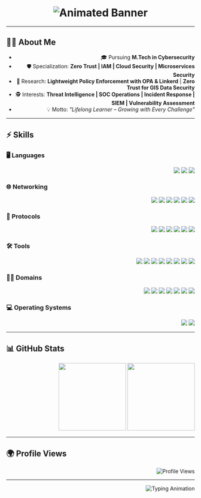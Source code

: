<!-- 🚀 Cybersecurity GitHub Profile -->
<h1 align="center">
  <img src="https://capsule-render.vercel.app/api?type=waving&color=gradient&height=200&section=header&text=M.Tech%20Cybersecurity%20Student&fontSize=60&fontColor=ffffff" alt="Animated Banner">
</h1>

---

## 👨‍🚀 About Me  
<div align="right">

- 🎓 Pursuing **M.Tech in Cybersecurity**  
- 🛡️ Specialization: **Zero Trust | IAM | Cloud Security | Microservices Security**  
- 🔬 Research: **Lightweight Policy Enforcement with OPA & Linkerd** | **Zero Trust for GIS Data Security**  
- 🕵️ Interests: **Threat Intelligence | SOC Operations | Incident Response | SIEM | Vulnerability Assessment**  
- 💡 Motto: *"Lifelong Learner – Growing with Every Challenge"*  

</div>

---

## ⚡ Skills  

### 🖥️ Languages  
<div align="right">
  <img src="https://img.shields.io/badge/Python-3776AB?style=for-the-badge&logo=python&logoColor=white"/>
  <img src="https://img.shields.io/badge/SQL-336791?style=for-the-badge&logo=postgresql&logoColor=white"/>
  <img src="https://img.shields.io/badge/Bash-4EAA25?style=for-the-badge&logo=gnu-bash&logoColor=white"/>
</div>

### 🌐 Networking  
<div align="right">
  <img src="https://img.shields.io/badge/TCP%2FIP-FF6F00?style=for-the-badge&logo=cisco&logoColor=white"/>
  <img src="https://img.shields.io/badge/DNS-0052CC?style=for-the-badge&logo=cloudflare&logoColor=white"/>
  <img src="https://img.shields.io/badge/VPN-0078D7?style=for-the-badge&logo=protonvpn&logoColor=white"/>
  <img src="https://img.shields.io/badge/Firewalls-E34F26?style=for-the-badge&logo=palo-alto-networks&logoColor=white"/>
  <img src="https://img.shields.io/badge/Routing-02569B?style=for-the-badge&logo=cisco&logoColor=white"/>
  <img src="https://img.shields.io/badge/Switching-00BFFF?style=for-the-badge&logo=junipernetworks&logoColor=white"/>
</div>

### 🔑 Protocols  
<div align="right">
  <img src="https://img.shields.io/badge/SSL%2FTLS-8A2BE2?style=for-the-badge&logo=letsencrypt&logoColor=white"/>
  <img src="https://img.shields.io/badge/mTLS-9400D3?style=for-the-badge&logo=letsencrypt&logoColor=white"/>
  <img src="https://img.shields.io/badge/IPSec-1E90FF?style=for-the-badge&logo=fortinet&logoColor=white"/>
  <img src="https://img.shields.io/badge/OAuth2-EB5424?style=for-the-badge&logo=oauth&logoColor=white"/>
  <img src="https://img.shields.io/badge/OpenID%20Connect-4285F4?style=for-the-badge&logo=openid&logoColor=white"/>
  <img src="https://img.shields.io/badge/SAML-0052CC?style=for-the-badge&logo=atlassian&logoColor=white"/>
</div>

### 🛠️ Tools  
<div align="right">
  <img src="https://img.shields.io/badge/Burp%20Suite-FF6C37?style=for-the-badge&logo=burp-suite&logoColor=white"/>
  <img src="https://img.shields.io/badge/Wireshark-1679A7?style=for-the-badge&logo=wireshark&logoColor=white"/>
  <img src="https://img.shields.io/badge/Metasploit-00BFFF?style=for-the-badge&logo=metasploit&logoColor=white"/>
  <img src="https://img.shields.io/badge/Nessus-00ADEF?style=for-the-badge&logo=tenable&logoColor=white"/>
  <img src="https://img.shields.io/badge/Splunk-000000?style=for-the-badge&logo=splunk&logoColor=white"/>
  <img src="https://img.shields.io/badge/Okta-1F5FFF?style=for-the-badge&logo=okta&logoColor=white"/>
  <img src="https://img.shields.io/badge/AWS-FF9900?style=for-the-badge&logo=amazonaws&logoColor=white"/>
  <img src="https://img.shields.io/badge/IBM%20Cloud-1261FE?style=for-the-badge&logo=ibmcloud&logoColor=white"/>
</div>

### 🏴‍☠️ Domains  
<div align="right">
  <img src="https://img.shields.io/badge/Network%20Security-0A66C2?style=for-the-badge&logo=cisco&logoColor=white"/>
  <img src="https://img.shields.io/badge/Cloud%20Security-4285F4?style=for-the-badge&logo=googlecloud&logoColor=white"/>
  <img src="https://img.shields.io/badge/IAM-FF6F00?style=for-the-badge&logo=auth0&logoColor=white"/>
  <img src="https://img.shields.io/badge/SOC%20Operations-000000?style=for-the-badge&logo=siemens&logoColor=white"/>
  <img src="https://img.shields.io/badge/Incident%20Response-FF0000?style=for-the-badge&logo=datadog&logoColor=white"/>
  <img src="https://img.shields.io/badge/Vulnerability%20Assessment-FFD700?style=for-the-badge&logo=qualys&logoColor=black"/>
  <img src="https://img.shields.io/badge/SIEM%20Monitoring-00FF00?style=for-the-badge&logo=splunk&logoColor=black"/>
</div>

### 💻 Operating Systems  
<div align="right">
  <img src="https://img.shields.io/badge/Windows-0078D6?style=for-the-badge&logo=windows&logoColor=white"/>
  <img src="https://img.shields.io/badge/Linux-FCC624?style=for-the-badge&logo=linux&logoColor=black"/>
</div>

---

## 📊 GitHub Stats  
<div align="right">
  <img src="https://github-readme-stats.vercel.app/api?username=Karthikeyan1202&show_icons=true&theme=radical" height="180em"/>
  <img src="https://github-readme-streak-stats.herokuapp.com?user=Karthikeyan1202&theme=radical&hide_border=false" height="180em"/>
</div>

---

## 🌍 Profile Views  
<div align="right">
  <img src="https://komarev.com/ghpvc/?username=Karthikeyan1202&label=Profile%20Views&color=0e75b6&style=flat" alt="Profile Views"/>
</div>

---

<div align="right">
  <img src="https://readme-typing-svg.herokuapp.com?font=Share+Tech+Mono&size=22&duration=4000&pause=1000&color=FF00FF&center=false&vCenter=true&width=700&lines=Initializing+Defense+Protocols...;Monitoring+SQLi+%2C+XSS+%2C+Command+Injection...;Cybersecurity+is+not+an+option%2C+it's+a+mission+%F0%9F%9A%80" alt="Typing Animation">
</div>
